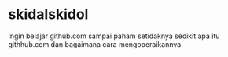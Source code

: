 # skidalskidol
Ingin belajar github.com sampai paham setidaknya sedikit apa itu githhub.com dan bagaimana cara mengoperaikannya
